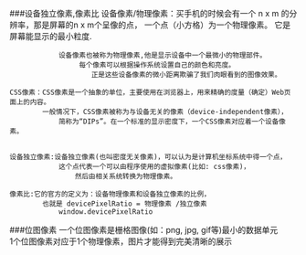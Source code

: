 ###设备独立像素,像素比
	 设备像素/物理像素：买手机的时候会有一个 n x m 的分辨率，那是屏幕的n x m个呈像的点，
	 				一个点（小方格）为一个物理像素。
		        		它是屏幕能显示的最小粒度.
		        
		    	设备像素也被称为物理像素,他是显示设备中一个最微小的物理部件。
		  			 每个像素可以根据操作系统设置自己的颜色和亮度。
		    			正是这些设备像素的微小距离欺骗了我们肉眼看到的图像效果。  
		      
	CSS像素：CSS像素是一个抽象的单位，主要使用在浏览器上，用来精确的度量（确定）Web页面上的内容。
			一般情况下，CSS像素被称为与设备无关的像素（device-independent像素），
				简称为“DIPs”。在一个标准的显示密度下，一个CSS像素对应着一个设备像素。
		
		
	设备独立像素:设备独立像素(也叫密度无关像素)，可以认为是计算机坐标系统中得一个点，
				这个点代表一个可以由程序使用的虚拟像素(比如: css像素)，
					然后由相关系统转换为物理像素。	
			
	像素比:它的官方的定义为：设备物理像素和设备独立像素的比例，
			也就是 devicePixelRatio = 物理像素 /独立像素
				window.devicePixelRatio

###位图像素
	一个位图像素是栅格图像(如：png, jpg, gif等)最小的数据单元	
		1个位图像素对应于1个物理像素，图片才能得到完美清晰的展示				    

